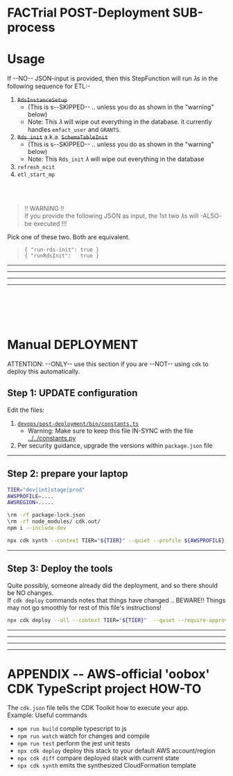 # FACTrial POST-Deployment SUB-process

# Usage

If --NO-- JSON-input is provided, then this StepFunction will run 𝜆s in the following sequence for ETL:-

1. ~~`RdsInstanceSetup`~~
    * (This is s--SKIPPED-- .. unless you do as shown in the "warning" below)
    * Note: This 𝜆 will wipe out everything in the database.  it currently handles `emfact_user` and `GRANTS`.
1. ~~`Rds_init`~~ a.k.a. ~~`SchemaTableInit`~~
    * (This is s--SKIPPED-- .. unless you do as shown in the "warning" below)
    * Note: This `Rds_init` 𝜆 will wipe out everything in the database
2. `refresh_ncit`
3. `etl_start_mp`

<BR/><BR/>

> !! WARNING !!<BR/>
> If you provide the following JSON as input, the 1st two 𝜆s will -ALSO- be executed !!!

Pick one of these two.  Both are equivalent.

> `{ "run-rds-init": true }`<BR/>
> `{ "runRdsInit":   true }`

<HR/><HR/><HR/><HR/>
<BR/><BR/><BR/><BR/>

# Manual DEPLOYMENT

ATTENTION: --ONLY-- use this section if you are --NOT-- using `cdk` to deploy this automatically.

## Step 1: UPDATE configuration

Edit the files:
1.  [`devops/post-deployment/bin/constants.ts`](./bin/constants.ts)
    *   Warning: Make sure to keep this file IN-SYNC with the file [../../constants.py](../../constants.py)
1.  Per security guidance, upgrade the versions within `package.json` file

<HR/>

## Step 2: prepare your laptop

```bash
TIER="dev|int|stage|prod"
AWSPROFILE=....
AWSREGION=.....

\rm -rf package-lock.json
\rm -rf node_modules/ cdk.out/
npm i --include-dev

npx cdk synth --context TIER="${TIER}" --quiet --profile ${AWSPROFILE} --region ${AWSREGION}
```

<HR/>

## Step 3: Deploy the tools

Quite possibly, someone already did the deployment, and so there should be NO changes.<BR/>
If `cdk deploy` commands notes that things have changed .. BEWARE!! Things may not go smoothly for rest of this file's instructions!

```bash
npx cdk deploy --all --context TIER="${TIER}"  --quiet --require-approval never --profile ${AWSPROFILE} --region ${AWSREGION}
```

<HR/>
<HR/>
<HR/>
<HR/>

# APPENDIX -- AWS-official 'oobox' CDK TypeScript project HOW-TO

The `cdk.json` file tells the CDK Toolkit how to execute your app.<BR/>
Example: Useful commands

* `npm run build`   compile typescript to js
* `npm run watch`   watch for changes and compile
* `npm run test`    perform the jest unit tests
* `npx cdk deploy`  deploy this stack to your default AWS account/region
* `npx cdk diff`    compare deployed stack with current state
* `npx cdk synth`   emits the synthesized CloudFormation template
